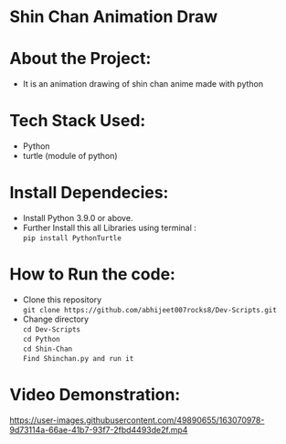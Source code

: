 
# Shin Chan Animation Draw

# About the Project:
  - It is an animation drawing of shin chan anime made with python

# Tech Stack Used:
  - Python
  - turtle (module of python)

# Install Dependecies:
  - Install Python 3.9.0 or above.
  - Further Install this all Libraries using terminal : <br>
    ```pip install PythonTurtle```

# How to Run the code:

- Clone this repository <br>
```git clone https://github.com/abhijeet007rocks8/Dev-Scripts.git```
- Change directory <br>
```cd Dev-Scripts``` <br>
```cd Python```      <br>
```cd Shin-Chan```   <br>
```Find Shinchan.py and run it```

  
# Video Demonstration:

https://user-images.githubusercontent.com/49890655/163070978-9d73114a-66ae-41b7-93f7-2fbd4493de2f.mp4

